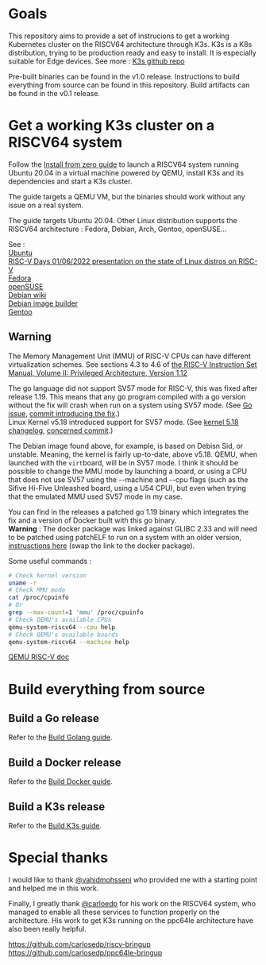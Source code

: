 # Goals
This repository aims to provide a set of instrucions to get a working Kubernetes cluster on the RISCV64 architecture through K3s. K3s is a K8s distribution, trying to be production ready and easy to install. It is especially suitable for Edge devices. See more : [K3s github repo](https://github.com/k3s-io/k3s#k3s---lightweight-kubernetes)

Pre-built binaries can be found in the v1.0 release. Instructions to build everything from source can be found in this repository. Build artifacts can be found in the v0.1 release.

# Get a working K3s cluster on a RISCV64 system

Follow the [Install from zero guide]() to launch a RISCV64 system running Ubuntu 20.04 in a virtual machine powered by QEMU, install K3s and its dependencies and start a K3s cluster.

The guide targets a QEMU VM, but the binaries should work without any issue on a real system.

The guide targets Ubuntu 20.04. Other Linux distribution supports the RISCV64 architecture : Fedora, Debian, Arch, Gentoo, openSUSE...  
  
See :  
[Ubuntu](https://wiki.ubuntu.com/RISC-V)  
[RISC-V Days 01/06/2022 presentation on the state of Linux distros on RISC-V](https://riscv.or.jp/wp-content/uploads/Linux_Distros_on_RISC-V_status_update_RISC-V-Days_Tokyo_2022_Spring_day2_08_redhat_c.pdf)  
[Fedora](https://fedoraproject.org/wiki/Architectures/RISC-V/Installing)  
[openSUSE](https://en.opensuse.org/openSUSE:RISC-V)  
[Debian wiki](https://wiki.debian.org/RISC-V)  
[Debian image builder](https://gitlab.com/giomasce/dqib/blob/master/README.md)  
[Gentoo](https://wiki.gentoo.org/wiki/Project:RISC-V)

## Warning 

The Memory Management Unit (MMU) of RISC-V CPUs can have different virtualization schemes. See sections 4.3 to 4.6 of [the RISC-V Instruction Set Manual, Volume II: Privileged Architecture, Version 1.12](https://github.com/riscv/riscv-isa-manual/releases/Priv-v1.12)

The go language did not support SV57 mode for RISC-V, this was fixed after release 1.19. This means that any go program compiled with a go version without the fix will crash when run on a system using SV57 mode. (See [Go issue](https://go-review.googlesource.com/c/go/+/409055), [commit introducing the fix](https://github.com/golang/go/commit/1e3c19f3fee12e5e2b7802a54908a4d4d03960da).)  
Linux Kernel v5.18 introduced support for SV57 mode. (See [kernel 5.18 changelog](https://cdn.kernel.org/pub/linux/kernel/v5.x/ChangeLog-5.18), [concerned commit](https://git.kernel.org/pub/scm/linux/kernel/git/riscv/linux.git/commit/?h=for-next&id=aa5b537b0ecc16992577b013f11112d54c7ce869).)  

The Debian image found above, for example, is based on Debisn Sid, or unstable. Meaning, the kernel is fairly up-to-date, above v5.18.
QEMU, when launched with the `virt`board, will be in SV57 mode. I think it should be possible to change the MMU mode by launching a board, or using a CPU that does not use SV57 using the --machine and --cpu flags (such as the Sifive Hi-Five Unleashed board, using a U54 CPU), but even when trying that the emulated MMU used SV57 mode in my case.

You can find in the releases a patched go 1.19 binary which integrates the fix and a version of Docker built with this go binary.  
**Warning** : The docker package was linked against GLIBC 2.33 and will need to be patched using patchELF to run on a system with an older version, [instrusctions here]() (swap the link to the docker package).

Some useful commands :

```bash
# Check kernel version
uname -r
# Check MMU mode
cat /proc/cpuinfo
# Or
grep --max-count=1 'mmu' /proc/cpuinfo
# Check QEMU's available CPUs
qemu-system-riscv64 --cpu help
# Check QEMU's available boards
qemu-system-riscv64 --machine help
```
[QEMU RISC-V doc](https://www.qemu.org/docs/master/system/target-riscv.html)

# Build everything from source

## Build a Go release
Refer to the [Build Golang guide]().

## Build a Docker release
Refer to the [Build Docker guide]().

## Build a K3s release
Refer to the [Build K3s guide]().

# Special thanks

I would like to thank [@vahidmohsseni](https://github.com/vahidmohsseni) who provided me with a starting point and helped me in this work.

Finally, I greatly thank [@carloedp](https://github.com/carlosedp) for his work on the RISCV64 system, who managed to enable all these services to function properly on the architecture. His work to get K3s running on the ppc64le architecture have also been really helpful.

https://github.com/carlosedp/riscv-bringup  
https://github.com/carlosedp/ppc64le-bringup
